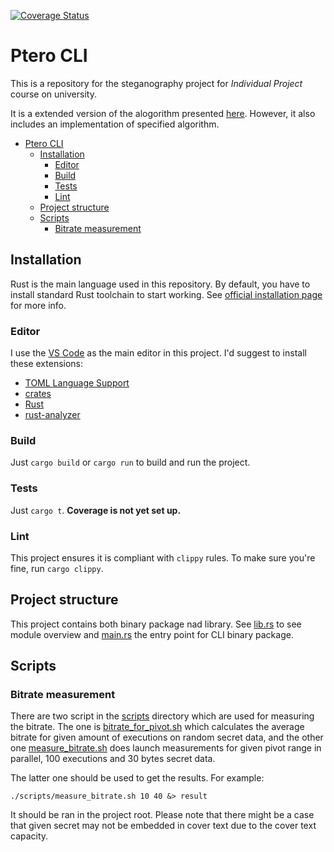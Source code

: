 [![Coverage Status](https://coveralls.io/repos/github/baymax42/ptero-cli/badge.svg?branch=main)](https://coveralls.io/github/baymax42/ptero-cli?branch=main)
# Ptero CLI

This is a repository for the steganography project for *Individual Project* course on university.

It is a extended version of the alogorithm presented [here](https://link.springer.com/chapter/10.1007/978-3-319-76687-4_15). 
However, it also includes an implementation of specified algorithm. 
<!-- TOC -->
- [Ptero CLI](#ptero-cli)
  - [Installation](#installation)
    - [Editor](#editor)
    - [Build](#build)
    - [Tests](#tests)
    - [Lint](#lint)
  - [Project structure](#project-structure)
  - [Scripts](#scripts)
    - [Bitrate measurement](#bitrate-measurement)
<!-- TOC -->

## Installation

Rust is the main language used in this repository. By default, you have to install standard Rust toolchain to start working.
See [official installation page](https://www.rust-lang.org/tools/install) for more info.

### Editor 

I use the [VS Code](https://code.visualstudio.com/download) as the main editor in this project. I'd suggest to install these extensions:
* [TOML Language Support](https://marketplace.visualstudio.com/items?itemName=be5invis.toml)
* [crates](https://marketplace.visualstudio.com/items?itemName=serayuzgur.crates)
* [Rust](https://marketplace.visualstudio.com/items?itemName=rust-lang.rust)
* [rust-analyzer](https://marketplace.visualstudio.com/items?itemName=matklad.rust-analyzer)

### Build

Just `cargo build` or `cargo run` to build and run the project.

### Tests

Just `cargo t`. **Coverage is not yet set up.**

### Lint

This project ensures it is compliant with `clippy` rules. To make sure you're fine, run `cargo clippy`.

## Project structure

This project contains both binary package nad library. See [lib.rs](./src/lib.rs) to see module overview and [main.rs](./src/main.rs) the entry point for CLI binary package.

## Scripts

### Bitrate measurement
There are two script in the [scripts](./scripts) directory which are used for measuring the bitrate.
The one is [bitrate_for_pivot.sh](./scripts/bitrate_for_pivot.sh) which calculates the average bitrate for
given amount of executions on random secret data, and the other one [measure_bitrate.sh](./scripts/measure_bitrate.sh) does launch measurements 
for given pivot range in parallel, 100 executions and 30 bytes secret data.

The latter one should be used to get the results. For example:
```shell script
./scripts/measure_bitrate.sh 10 40 &> result
```

It should be ran in the project root. Please note that there might be a case that given secret may not
be embedded in cover text due to the cover text capacity.

